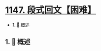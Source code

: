 # [1147. 段式回文【困难】](https://github.com/Tdahuyou/TNotes.leetcode/tree/main/notes/1147.%20%E6%AE%B5%E5%BC%8F%E5%9B%9E%E6%96%87%E3%80%90%E5%9B%B0%E9%9A%BE%E3%80%91)

<!-- region:toc -->

- [1. 📝 概述](#1--概述)

<!-- endregion:toc -->

## 1. 📝 概述
